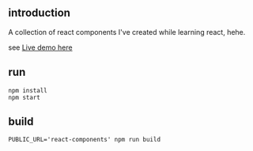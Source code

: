 ## introduction
A collection of react components I've created while learning react, hehe.

see [Live demo here](https://dorren.github.io/react-components/)
## run
```
npm install
npm start
```

## build
```
PUBLIC_URL='react-components' npm run build
```
